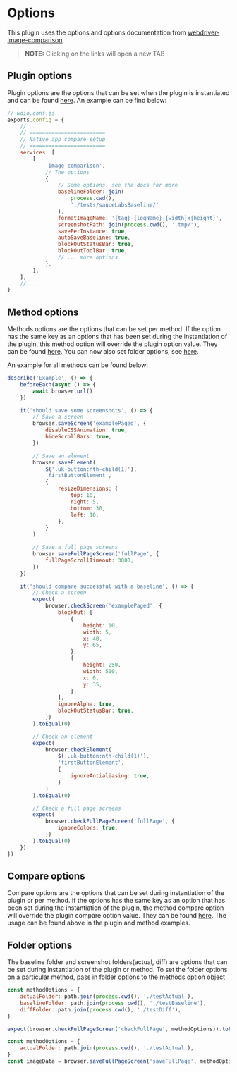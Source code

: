 # Options

This plugin uses the options and options documentation from [webdriver-image-comparison](https://github.com/wswebcreation/webdriver-image-comparison).

> **NOTE:** Clicking on the links will open a new TAB

## Plugin options

Plugin options are the options that can be set when the plugin is instantiated and can be found <a href="https://github.com/wswebcreation/webdriver-image-comparison/blob/master/docs/OPTIONS.md#plugin-options" target="_blank">here</a>.
An example can be find below:

```js
// wdio.conf.js
exports.config = {
    // ...
    // ========================
    // Native app compare setup
    // ========================
    services: [
        [
            'image-comparison',
            // The options
            {
                // Some options, see the docs for more
                baselineFolder: join(
                    process.cwd(),
                    './tests/sauceLabsBaseline/'
                ),
                formatImageName: '{tag}-{logName}-{width}x{height}',
                screenshotPath: join(process.cwd(), '.tmp/'),
                savePerInstance: true,
                autoSaveBaseline: true,
                blockOutStatusBar: true,
                blockOutToolBar: true,
                // ... more options
            },
        ],
    ],
    // ...
}
```

## Method options

Methods options are the options that can be set per method. If the option has the same key as an options that has been set during the instantiation of the plugin, this method option will override the plugin option value.
They can be found <a href="https://github.com/wswebcreation/webdriver-image-comparison/blob/master/docs/OPTIONS.md#method-options" target="_blank">here</a>.
You can now also set folder options, see [here](#folder-options).

An example for all methods can be found below:

```js
describe('Example', () => {
    beforeEach(async () => {
        await browser.url()
    })

    it('should save some screenshots', () => {
        // Save a screen
        browser.saveScreen('examplePaged', {
            disableCSSAnimation: true,
            hideScrollBars: true,
        })

        // Save an element
        browser.saveElement(
            $('.uk-button:nth-child(1)'),
            'firstButtonElement',
            {
                resizeDimensions: {
                    top: 10,
                    right: 5,
                    bottom: 30,
                    left: 10,
                },
            }
        )

        // Save a full page screens
        browser.saveFullPageScreen('fullPage', {
            fullPageScrollTimeout: 3000,
        })
    })

    it('should compare successful with a baseline', () => {
        // Check a screen
        expect(
            browser.checkScreen('examplePaged', {
                blockOut: [
                    {
                        height: 10,
                        width: 5,
                        x: 40,
                        y: 65,
                    },
                    {
                        height: 250,
                        width: 500,
                        x: 0,
                        y: 35,
                    },
                ],
                ignoreAlpha: true,
                blockOutStatusBar: true,
            })
        ).toEqual(0)

        // Check an element
        expect(
            browser.checkElement(
                $('.uk-button:nth-child(1)'),
                'firstButtonElement',
                {
                    ignoreAntialiasing: true,
                }
            )
        ).toEqual(0)

        // Check a full page screens
        expect(
            browser.checkFullPageScreen('fullPage', {
                ignoreColors: true,
            })
        ).toEqual(0)
    })
})
```

## Compare options

Compare options are the options that can be set during instantiation of the plugin or per method. If the options has the same key as an option that has been set during the instantiation of the plugin, the method compare option will override the plugin compare option value.
They can be found <a href="https://github.com/wswebcreation/webdriver-image-comparison/blob/master/docs/OPTIONS.md#compare-options" target="_blank">here</a>.
The usage can be found above in the plugin and method examples.

## Folder options

The baseline folder and screenshot folders(actual, diff) are options that can be set during instantiation of the plugin or method. To set the folder options on a particular method, pass in folder options to the methods option object

```js
const methodOptions = {
    actualFolder: path.join(process.cwd(), './testActual'),
    baselineFolder: path.join(process.cwd(), './testBaseline'),
    diffFolder: path.join(process.cwd(), './testDiff'),
}

expect(browser.checkFullPageScreen('checkFullPage', methodOptions)).toEqual(0)

const methodOptions = {
    actualFolder: path.join(process.cwd(), './testActual'),
}
const imageData = browser.saveFullPageScreen('saveFullPage', methodOptions)
```
